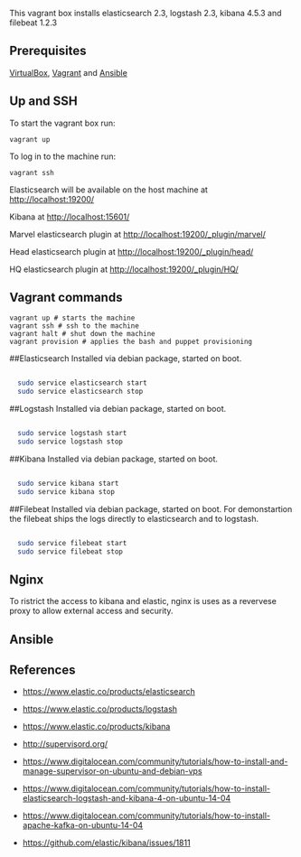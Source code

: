 This vagrant box installs elasticsearch 2.3, logstash 2.3, kibana 4.5.3 and filebeat 1.2.3

## Prerequisites

[VirtualBox](https://www.virtualbox.org/), [Vagrant](http://www.vagrantup.com/) and [Ansible](https://www.ansible.com/) 

## Up and SSH

To start the vagrant box run:

    vagrant up

To log in to the machine run:

    vagrant ssh

Elasticsearch will be available on the host machine at [http://localhost:19200/](http://localhost:19200/) 

Kibana at [http://localhost:15601/](http://localhost:15601/)

Marvel elasticsearch plugin at [http://localhost:19200/_plugin/marvel/](http://localhost:19200/_plugin/marvel/)

Head elasticsearch plugin at [http://localhost:19200/_plugin/head/](http://localhost:19200/_plugin/head/)

HQ elasticsearch plugin at [http://localhost:19200/_plugin/HQ/](http://localhost:19200/_plugin/HQ/)


## Vagrant commands


```
vagrant up # starts the machine
vagrant ssh # ssh to the machine
vagrant halt # shut down the machine
vagrant provision # applies the bash and puppet provisioning

```

##Elasticsearch
Installed via debian package, started on boot.

```bash

  sudo service elasticsearch start
  sudo service elasticsearch stop

```


##Logstash
Installed via debian package, started on boot.

```bash

  sudo service logstash start
  sudo service logstash stop

```

##Kibana 
Installed via debian package, started on boot.

```bash

  sudo service kibana start
  sudo service kibana stop

```

##Filebeat 
Installed via debian package, started on boot.
For demonstartion the filebeat ships the logs directly to elasticsearch and to logstash.


```bash

  sudo service filebeat start
  sudo service filebeat stop

```


## Nginx
To ristrict the access to kibana and elastic, nginx is uses as a revervese proxy to allow external access and security.
 
## Ansible

## References
- https://www.elastic.co/products/elasticsearch
- https://www.elastic.co/products/logstash
- https://www.elastic.co/products/kibana

- http://supervisord.org/


- https://www.digitalocean.com/community/tutorials/how-to-install-and-manage-supervisor-on-ubuntu-and-debian-vps
- https://www.digitalocean.com/community/tutorials/how-to-install-elasticsearch-logstash-and-kibana-4-on-ubuntu-14-04
- https://www.digitalocean.com/community/tutorials/how-to-install-apache-kafka-on-ubuntu-14-04

- https://github.com/elastic/kibana/issues/1811

